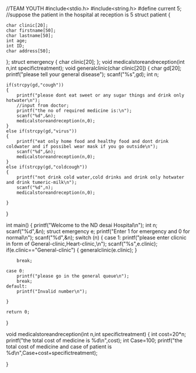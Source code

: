 //TEAM YOUTH
#include<stdio.h>
#include<string.h>
#define current 5;
//suppose the patient in the hospital at reception is 5
struct patient
{
    

    char clinic[20];
    char firstname[50];
    char lastname[50];
    int age;
    int ID;
    char address[50];
};
struct emergency
{
    char clinic[20];
};
void medicalstoreandreception(int n,int specifictreatment);
void generalclinic(char clinic[20])
{
    char gd[20];
    printf("please tell your general disease");
    scanf("%s",gd);
    int n;

    if(strcpy(gd,"cough"))
    {
        printf("please dont eat sweet or any sugar things and drink only hotwater\n");
        //input from doctor;
        printf("the no of required medicine is:\n");
        scanf("%d",&n);
        medicalstoreandreception(n,0);    
    }
    else if(strcpy(gd,"virus"))
    {
        printf("eat only home food and healthy food and dont drink coldwater and if possibel wear mask if you go outside\n");
        scanf("%d",&n);
        medicalstoreandreception(n,0);
    }
    else if(strcpy(gd,"coldcough"))
    {
        printf("not drink cold water,cold drinks and drink only hotwater and drink tumeric-milk\n");
        scanf("%d",n);
        medicalstoreandreception(n,0);

    }

    
}

int main()
{
    printf("Welcome to the ND desai Hospital\n");
    int n;
    scanf("%d",&n);
    struct emergency e;
    printf("Enter 1 for emergency and 0 for normal\n");
    scanf("%d",&n);
    switch (n)
    {
    case 1:
        printf("please enter clicnic in form of General-clinic,Heart-clinic,\n");
        scanf("%s",e.clinic);
        if(e.clinic=="General-clinic")
        {
            generalclinic(e.clinic);
        }
        
        break;
    
    case 0:
        printf("please go in the general queue\n");
        break;
    default:
        printf("Invalid number\n");
        
    }

    return 0;
}

void medicalstoreandreception(int n,int specifictreatment)
{
   int cost=20*n;
   printf("the total cost of medicine is %d\n",cost);
   int Case=100;
   printf("the total cost of medicine and case of patient is %d\n",Case+cost+specifictreatment);

}
